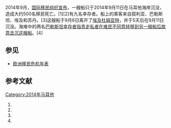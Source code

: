 2014年9月，[国际移民组织宣布](https://zh.wikipedia.org/wiki/国际移民组织 "wikilink")，一艘船只于2014年9月11日在马耳他海岸沉没，造成大约500名移民死亡。\[1\]\[2\]有九名幸存者。船上的乘客来自叙利亚、巴勒斯坦、埃及和苏丹。\[3\]这艘船于9月6日离开了[埃及](../Page/埃及.md "wikilink")[杜姆亚特](../Page/杜姆亚特.md "wikilink")，并于5天后在9月11日沉没。海难中的两名[巴勒斯坦幸存者指责走私者在难民不同意转移到另一艘船后故意击沉这艘船](../Page/巴勒斯坦.md "wikilink")。\[4\]

## 参见

  - [欧洲移民危机年表](../Page/欧洲移民危机年表.md "wikilink")

## 参考文献

[Category:2014年马耳他](https://zh.wikipedia.org/wiki/Category:2014年马耳他 "wikilink")

1.
2.
3.
4.